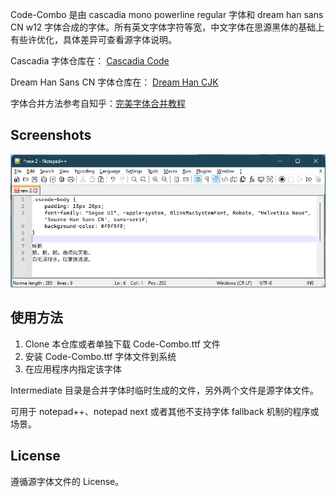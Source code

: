 Code-Combo 是由 cascadia mono powerline regular 字体和 dream han sans CN w12 字体合成的字体。所有英文字体字符等宽，中文字体在思源黑体的基础上有些许优化，具体差异可查看源字体说明。

Cascadia 字体仓库在： [Cascadia Code](https://github.com/microsoft/cascadia-code)

Dream Han Sans CN 字体仓库在： [Dream Han CJK](https://github.com/Pal3love/dream-han-cjk)

字体合并方法参考自知乎：[完美字体合并教程](https://zhuanlan.zhihu.com/p/617260598)

## Screenshots

![](Image/readme_2023-10-06-22-16-58.png)

## 使用方法

1. Clone 本仓库或者单独下载 Code-Combo.ttf 文件
2. 安装 Code-Combo.ttf 字体文件到系统
3. 在应用程序内指定该字体

Intermediate 目录是合并字体时临时生成的文件，另外两个文件是源字体文件。

可用于 notepad++、notepad next 或者其他不支持字体 fallback 机制的程序或场景。

## License

遵循源字体文件的 License。